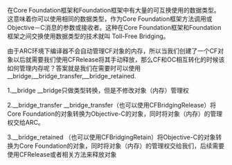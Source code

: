 在Core Foundation框架和Foundation框架中有大量的可互换使用的数据类型。这意味着你可以使用相同的数据类型，作为Core Foundation框架方法调用或Objective－C消息的参数或接收者。这种在Core Foundation框架和Foundation框架之间交换使用数据类型的技术就叫 Toll-Free Bridging。

由于ARC环境下编译器不会自动管理CF对象的内存，所以当我们创建了一个CF对象以后就需要我们使用CFRelease将其手动释放，那么CF和OC相互转化的时候该如何管理内存呢？答案就是我们在需要时可以使用__bridge,__bridge_transfer,__bridge_retained.

1.__bridge
__bridge只做类型转换，但是不修改对象（内存）管理权

2.__bridge_transfer
__bridge_transfer（也可以使用CFBridgingRelease）将Core Foundation的对象转换为Objective-C的对象，同时将对象（内存）的管理权交给ARC。

3.__bridge_retained
（也可以使用CFBridgingRetain）将Objective-C的对象转换为Core Foundation的对象，同时将对象（内存）的管理权交给我们，后续需要使用CFRelease或者相关方法来释放对象